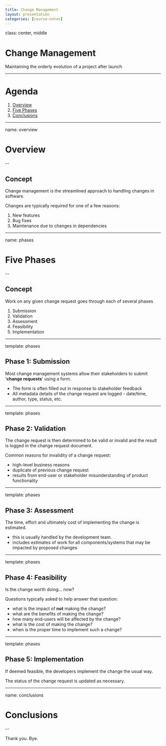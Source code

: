 ```yaml
---
title: Change Management
layout: presentation
categories: [course-notes]
---
```


class: center, middle

# Change Management

Maintaining the orderly evolution of a project after launch

---

# Agenda

1. [Overview](#overview)
1. [Five Phases](#phases)
1. [Conclusions](#conclusions)

---

name: overview

# Overview

--

## Concept

Change management is the streamlined approach to handling changes in software.

Changes are typically required for one of a few reasons:

1. New features
2. Bug fixes
3. Maintenance due to changes in dependencies

---

name: phases

# Five Phases

--

## Concept

Work on any given change request goes through each of several phases

1. Submission
1. Validation
1. Assessment
1. Feasibility
1. Implementation

---

template: phases

## Phase 1: Submission

Most change management systems allow their stakeholders to submit '**change requests**' using a form.

- The form is often filled out in response to stakeholder feedback
- All metadata details of the change request are logged - date/time, author, type, status, etc.

---

template: phases

## Phase 2: Validation

The change request is then determined to be valid or invalid and the result is logged in the change request document.

Common reasons for invalidity of a change request:

- high-level business reasons
- duplicate of previous change request
- results from end-user or stakeholder misunderstanding of product functionality

---

template: phases

## Phase 3: Assessment

The time, effort and ultimately cost of implementing the change is estimated.

- this is usually handled by the development team.
- includes estimates of work for all components/systems that may be impacted by proposed changes

---

template: phases

## Phase 4: Feasibility

Is the change worth doing... now?

Questions typically asked to help answer that question:

- what is the impact of **not** making the change?
- what are the benefits of making the change?
- how many end-users will be affected by the change?
- what is the cost of making the change?
- when is the proper time to implement such a change?

---

template: phases

## Phase 5: Implementation

If deemed feasible, the developers implement the change the usual way.

The status of the change request is updated as necessary.

---

name: conclusions

# Conclusions

--

Thank you. Bye.
